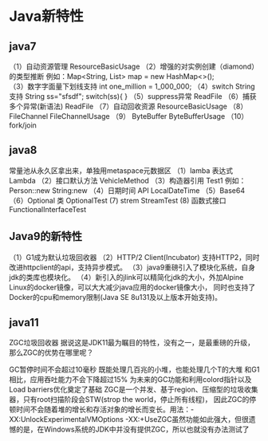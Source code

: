 # Java新特性
## java7
（1）自动资源管理 ResourceBasicUsage
（2）增强的对实例创建（diamond）的类型推断
例如：Map<String, List<String>> map = new HashMap<>();  
（3）数字字面量下划线支持
int one_million = 1_000_000;
（4）switch String支持
String ss="sfsdf";
switch(ss){
}
（5）suppress异常 ReadFile
（6）捕获多个异常(新语法) ReadFile
（7）自动回收资源  ResourceBasicUsage
（8） FileChannel FileChannelUsage
（9） ByteBuffer ByteBufferUsage
（10）fork/join
## java8
常量池从永久区拿出来，单独用metaspace元数据区
（1）lamba 表达式 Lambda
（2）接口默认方法 VehicleMethod
（3）构造器引用  Test1
例如：Person::new   String:new
（4）日期时间 API LocalDateTime
（5）Base64
（6）Optional 类 OptionalTest
(7) strem StreamTest
(8) 函数式接口 FunctionalInterfaceTest
## Java9的新特性
（1）G1成为默认垃圾回收器
（2）HTTP/2 Client(Incubator)
支持HTTP2，同时改进httpclient的api，支持异步模式。
（3）java9重磅引入了模块化系统，自身jdk的类库也模块化。
（4）新引入的jlink可以精简化jdk的大小，外加Alpine Linux的docker镜像，可以大大减少java应用的docker镜像大小，
同时也支持了Docker的cpu和memory限制(Java SE 8u131及以上版本开始支持)。

## java11
ZGC垃圾回收器
据说这是JDK11最为瞩目的特性，没有之一，是最重磅的升级，那么ZGC的优势在哪里呢？

GC暂停时间不会超过10毫秒
既能处理几百兆的小堆，也能处理几个T的大堆
和G1相比，应用吞吐能力不会下降超过15%
为未来的GC功能和利用colord指针以及Load barriers优化奠定了基础
ZGC是一个并发、基于region、压缩型的垃圾收集器，只有root扫描阶段会STW(strop the world，停止所有线程)，
因此ZGC的停顿时间不会随着堆的增长和存活对象的增长而变长。用法：-XX:UnlockExperimentalVMOptions 
-XX:+UseZGC虽然功能如此强大，但很遗憾的是，在Windows系统的JDK中并没有提供ZGC，所以也就没有办法测试了
